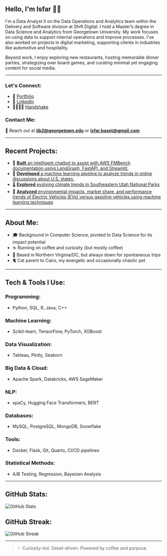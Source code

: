 ## Hello, I'm Isfar 👋🏼

I'm a Data Analyst II on the Data Operations and Analytics team within the Delivery and Software division at Shift Digital. I hold a Master’s degree in Data Science and Analytics from Georgetown University. My work focuses on using data to support internal operations and improve processes. I’ve also worked on projects in digital marketing, supporting clients in industries like automotive and hospitality.

Beyond work, I enjoy exploring new restaurants, hosting memorable dinner parties, strategizing over board games, and curating minimal yet engaging content for social media.

---

### Let's Connect:
- 🔗 [Portfolio](https://isfarbaset.github.io/portfolio/)
- 💼 [LinkedIn](https://linkedin.com/in/isfarbaset)
- 🫱🏼‍🫲🏽 [Handshake](https://georgetown.joinhandshake.com/profiles/ck7gh6)

### Contact Me:
📧 Reach out at **iib2@georgetown.edu** or **isfar.baset@gmail.com**

---

## Recent Projects:

- 🤖 [**Built** an intelligent chatbot to assist with AWS FMBench documentation using LangGraph, FastAPI, and Streamlit.](https://medium.com/@isfarbaset/fmbench-assistant-an-ai-chatbot-for-navigating-foundation-model-benchmarking-with-fmbench-39615ff08161)
- 🚀 [**Developed** a machine learning pipeline to analyze trends in online discussions about U.S. states.](https://isfarbaset.github.io/fall-2024-project-team-29/)
- 🌡️ [**Explored** evolving climate trends in Southeastern Utah National Parks](https://isfarbaset.georgetown.domains/story-project/_site/)
- 🚗 [**Analyzed** environmental impacts, market share, and performance trends of Electric Vehicles (EVs) versus gasoline vehicles using machine learning techniques](https://isfarbaset.github.io/ev-insights/)

---

## About Me:

- 🎓 Background in Computer Science, pivoted to Data Science for its impact potential
- ☕ Running on coffee and curiosity (but mostly coffee)
- 📍 Based in Northern Virginia/DC, but always down for spontaneous trips
- 🐈 Cat parent to Cairo, my energetic and occasionally chaotic pet

---

## Tech & Tools I Use:

### Programming:
- Python, SQL, R, Java, C++

### Machine Learning:
- Scikit-learn, TensorFlow, PyTorch, XGBoost

### Data Visualization:
- Tableau, Plotly, Seaborn

### Big Data & Cloud:
- Apache Spark, Databricks, AWS SageMaker

### NLP:
- spaCy, Hugging Face Transformers, BERT

### Databases:
- MySQL, PostgreSQL, MongoDB, Snowflake

### Tools:
- Docker, Flask, Git, Quarto, CI/CD pipelines

### Statistical Methods:
- A/B Testing, Regression, Bayesian Analysis

---

## GitHub Stats:
![GitHub Stats](https://github-readme-stats.vercel.app/api?username=isfarbaset&show_icons=true&theme=tokyonight&count_private=false&cache_seconds=0)

## GitHub Streak:
![GitHub Streak](https://streak-stats.demolab.com/?user=isfarbaset&theme=highcontrast)

---
> ✨ Curiosity-led. Detail-driven. Powered by coffee and purpose.

<!---
isfarbaset/isfarbaset is a ✨ special ✨ repository because its `README.md` (this file) appears on your GitHub profile.
You can click the Preview link to take a look at your changes.
--->
